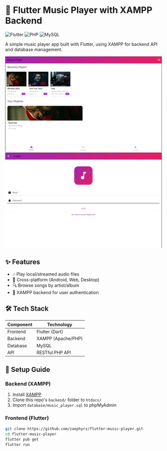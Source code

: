 # 🎵 Flutter Music Player with XAMPP Backend

![Flutter](https://img.shields.io/badge/Flutter-3.19-blue?logo=flutter)
![PHP](https://img.shields.io/badge/PHP-8.0+-purple?logo=php)
![MySQL](https://img.shields.io/badge/MySQL-5.7+-blue?logo=mysql)

A simple music player app built with Flutter, using XAMPP for backend API and database management.

![App Screenshot](screenshots/2.png)
![Login Screen](screenshots/1.png)


## ✨ Features
- 🎶 Play local/streamed audio files
- 📱 Cross-platform (Android, Web, Desktop)
- 🔍 Browse songs by artist/album
- 💾 XAMPP backend for user authentication

## 🛠️ Tech Stack
| Component       | Technology           |
|----------------|---------------------|
| Frontend       | Flutter (Dart)      |
| Backend        | XAMPP (Apache/PHP)  |
| Database       | MySQL               |
| API            | RESTful PHP API     |

## 🚀 Setup Guide

### Backend (XAMPP)
1. Install [XAMPP](https://www.apachefriends.org/download.html)
2. Clone this repo's `backend/` folder to `htdocs/`
3. Import `database/music_player.sql` to phpMyAdmin

### Frontend (Flutter)
```bash
git clone https://github.com/zaephyrz/flutter-music-player.git
cd flutter-music-player
flutter pub get
flutter run

